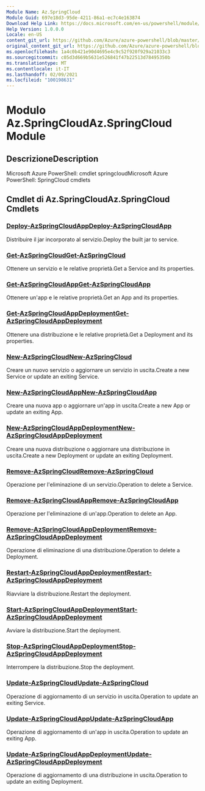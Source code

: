 ```yaml
---
Module Name: Az.SpringCloud
Module Guid: 697e18d3-95de-4211-86a1-ec7c4e163874
Download Help Link: https://docs.microsoft.com/en-us/powershell/module/az.springcloud
Help Version: 1.0.0.0
Locale: en-US
content_git_url: https://github.com/Azure/azure-powershell/blob/master/src/SpringCloud/help/Az.SpringCloud.md
original_content_git_url: https://github.com/Azure/azure-powershell/blob/master/src/SpringCloud/help/Az.SpringCloud.md
ms.openlocfilehash: 1a4c0b421e90d4695e4c9c52f920f929a21033c3
ms.sourcegitcommit: c05d3d669b5631e526841f47b22513d78495350b
ms.translationtype: MT
ms.contentlocale: it-IT
ms.lasthandoff: 02/09/2021
ms.locfileid: "100198631"
---
```

# <span data-ttu-id="bf40c-101">Modulo Az.SpringCloud</span><span class="sxs-lookup"><span data-stu-id="bf40c-101">Az.SpringCloud Module</span></span>
## <span data-ttu-id="bf40c-102">Descrizione</span><span class="sxs-lookup"><span data-stu-id="bf40c-102">Description</span></span>
<span data-ttu-id="bf40c-103">Microsoft Azure PowerShell: cmdlet springcloud</span><span class="sxs-lookup"><span data-stu-id="bf40c-103">Microsoft Azure PowerShell: SpringCloud cmdlets</span></span>

## <span data-ttu-id="bf40c-104">Cmdlet di Az.SpringCloud</span><span class="sxs-lookup"><span data-stu-id="bf40c-104">Az.SpringCloud Cmdlets</span></span>
### [<span data-ttu-id="bf40c-105">Deploy-AzSpringCloudApp</span><span class="sxs-lookup"><span data-stu-id="bf40c-105">Deploy-AzSpringCloudApp</span></span>](Deploy-AzSpringCloudApp.md)
<span data-ttu-id="bf40c-106">Distribuire il jar incorporato al servizio.</span><span class="sxs-lookup"><span data-stu-id="bf40c-106">Deploy the built jar to service.</span></span>

### [<span data-ttu-id="bf40c-107">Get-AzSpringCloud</span><span class="sxs-lookup"><span data-stu-id="bf40c-107">Get-AzSpringCloud</span></span>](Get-AzSpringCloud.md)
<span data-ttu-id="bf40c-108">Ottenere un servizio e le relative proprietà.</span><span class="sxs-lookup"><span data-stu-id="bf40c-108">Get a Service and its properties.</span></span>

### [<span data-ttu-id="bf40c-109">Get-AzSpringCloudApp</span><span class="sxs-lookup"><span data-stu-id="bf40c-109">Get-AzSpringCloudApp</span></span>](Get-AzSpringCloudApp.md)
<span data-ttu-id="bf40c-110">Ottenere un'app e le relative proprietà.</span><span class="sxs-lookup"><span data-stu-id="bf40c-110">Get an App and its properties.</span></span>

### [<span data-ttu-id="bf40c-111">Get-AzSpringCloudAppDeployment</span><span class="sxs-lookup"><span data-stu-id="bf40c-111">Get-AzSpringCloudAppDeployment</span></span>](Get-AzSpringCloudAppDeployment.md)
<span data-ttu-id="bf40c-112">Ottenere una distribuzione e le relative proprietà.</span><span class="sxs-lookup"><span data-stu-id="bf40c-112">Get a Deployment and its properties.</span></span>

### [<span data-ttu-id="bf40c-113">New-AzSpringCloud</span><span class="sxs-lookup"><span data-stu-id="bf40c-113">New-AzSpringCloud</span></span>](New-AzSpringCloud.md)
<span data-ttu-id="bf40c-114">Creare un nuovo servizio o aggiornare un servizio in uscita.</span><span class="sxs-lookup"><span data-stu-id="bf40c-114">Create a new Service or update an exiting Service.</span></span>

### [<span data-ttu-id="bf40c-115">New-AzSpringCloudApp</span><span class="sxs-lookup"><span data-stu-id="bf40c-115">New-AzSpringCloudApp</span></span>](New-AzSpringCloudApp.md)
<span data-ttu-id="bf40c-116">Creare una nuova app o aggiornare un'app in uscita.</span><span class="sxs-lookup"><span data-stu-id="bf40c-116">Create a new App or update an exiting App.</span></span>

### [<span data-ttu-id="bf40c-117">New-AzSpringCloudAppDeployment</span><span class="sxs-lookup"><span data-stu-id="bf40c-117">New-AzSpringCloudAppDeployment</span></span>](New-AzSpringCloudAppDeployment.md)
<span data-ttu-id="bf40c-118">Creare una nuova distribuzione o aggiornare una distribuzione in uscita.</span><span class="sxs-lookup"><span data-stu-id="bf40c-118">Create a new Deployment or update an exiting Deployment.</span></span>

### [<span data-ttu-id="bf40c-119">Remove-AzSpringCloud</span><span class="sxs-lookup"><span data-stu-id="bf40c-119">Remove-AzSpringCloud</span></span>](Remove-AzSpringCloud.md)
<span data-ttu-id="bf40c-120">Operazione per l'eliminazione di un servizio.</span><span class="sxs-lookup"><span data-stu-id="bf40c-120">Operation to delete a Service.</span></span>

### [<span data-ttu-id="bf40c-121">Remove-AzSpringCloudApp</span><span class="sxs-lookup"><span data-stu-id="bf40c-121">Remove-AzSpringCloudApp</span></span>](Remove-AzSpringCloudApp.md)
<span data-ttu-id="bf40c-122">Operazione per l'eliminazione di un'app.</span><span class="sxs-lookup"><span data-stu-id="bf40c-122">Operation to delete an App.</span></span>

### [<span data-ttu-id="bf40c-123">Remove-AzSpringCloudAppDeployment</span><span class="sxs-lookup"><span data-stu-id="bf40c-123">Remove-AzSpringCloudAppDeployment</span></span>](Remove-AzSpringCloudAppDeployment.md)
<span data-ttu-id="bf40c-124">Operazione di eliminazione di una distribuzione.</span><span class="sxs-lookup"><span data-stu-id="bf40c-124">Operation to delete a Deployment.</span></span>

### [<span data-ttu-id="bf40c-125">Restart-AzSpringCloudAppDeployment</span><span class="sxs-lookup"><span data-stu-id="bf40c-125">Restart-AzSpringCloudAppDeployment</span></span>](Restart-AzSpringCloudAppDeployment.md)
<span data-ttu-id="bf40c-126">Riavviare la distribuzione.</span><span class="sxs-lookup"><span data-stu-id="bf40c-126">Restart the deployment.</span></span>

### [<span data-ttu-id="bf40c-127">Start-AzSpringCloudAppDeployment</span><span class="sxs-lookup"><span data-stu-id="bf40c-127">Start-AzSpringCloudAppDeployment</span></span>](Start-AzSpringCloudAppDeployment.md)
<span data-ttu-id="bf40c-128">Avviare la distribuzione.</span><span class="sxs-lookup"><span data-stu-id="bf40c-128">Start the deployment.</span></span>

### [<span data-ttu-id="bf40c-129">Stop-AzSpringCloudAppDeployment</span><span class="sxs-lookup"><span data-stu-id="bf40c-129">Stop-AzSpringCloudAppDeployment</span></span>](Stop-AzSpringCloudAppDeployment.md)
<span data-ttu-id="bf40c-130">Interrompere la distribuzione.</span><span class="sxs-lookup"><span data-stu-id="bf40c-130">Stop the deployment.</span></span>

### [<span data-ttu-id="bf40c-131">Update-AzSpringCloud</span><span class="sxs-lookup"><span data-stu-id="bf40c-131">Update-AzSpringCloud</span></span>](Update-AzSpringCloud.md)
<span data-ttu-id="bf40c-132">Operazione di aggiornamento di un servizio in uscita.</span><span class="sxs-lookup"><span data-stu-id="bf40c-132">Operation to update an exiting Service.</span></span>

### [<span data-ttu-id="bf40c-133">Update-AzSpringCloudApp</span><span class="sxs-lookup"><span data-stu-id="bf40c-133">Update-AzSpringCloudApp</span></span>](Update-AzSpringCloudApp.md)
<span data-ttu-id="bf40c-134">Operazione di aggiornamento di un'app in uscita.</span><span class="sxs-lookup"><span data-stu-id="bf40c-134">Operation to update an exiting App.</span></span>

### [<span data-ttu-id="bf40c-135">Update-AzSpringCloudAppDeployment</span><span class="sxs-lookup"><span data-stu-id="bf40c-135">Update-AzSpringCloudAppDeployment</span></span>](Update-AzSpringCloudAppDeployment.md)
<span data-ttu-id="bf40c-136">Operazione di aggiornamento di una distribuzione in uscita.</span><span class="sxs-lookup"><span data-stu-id="bf40c-136">Operation to update an exiting Deployment.</span></span>

